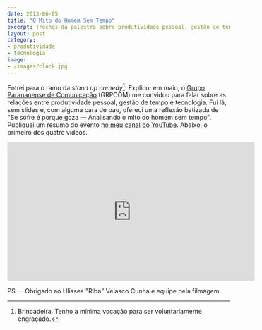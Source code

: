 ```yaml
---
date: 2013-06-05
title: "O Mito do Homem Sem Tempo"
excerpt: Trechos da palestra sobre produtividade pessoal, gestão de tempo e tecnologia dada ao GRPCOM, em Curitiba
layout: post
category: 
- produtividade
- tecnologia
image:
- /images/clock.jpg
---
```


Entrei para o ramo da *stand up comedy*[^1]. Explico: em maio, o [Grupo Parananense de Comunicação](http://www.grpcom.com.br/) (GRPCOM) me convidou para falar sobre as relações entre produtividade pessoal, gestão de tempo e tecnologia. Fui lá, sem slides e, com alguma cara de pau, ofereci uma reflexão batizada de "Se sofre é porque goza — Analisando o mito do homem sem tempo". Publiquei um resumo do evento [no meu canal do YouTube](https://www.youtube.com/user/eduardofernandex). Abaixo, o primeiro dos quatro vídeos.

<iframe width="560" height="315" src="http://www.youtube.com/embed/88-PnM89-d8" frameborder="0" allowfullscreen></iframe>

PS — Obrigado ao Ulisses "Riba" Velasco Cunha e equipe pela filmagem.

[^1]: Brincadeira. Tenho a mínima vocação para ser voluntariamente engraçado.